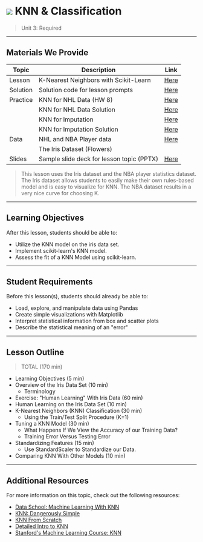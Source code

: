 # ![](https://ga-dash.s3.amazonaws.com/production/assets/logo-9f88ae6c9c3871690e33280fcf557f33.png) KNN & Classification

> Unit 3: Required

---

## Materials We Provide

| Topic | Description | Link |
| --- | --- | --- |
| Lesson | K-Nearest Neighbors with Scikit-Learn | [Here](./knn_with_sklearn.ipynb) |
| Solution  | Solution code for lesson prompts | [Here](./solution-code/knn_with_sklearn-solution.ipynb) |
| Practice | KNN for NHL Data (HW 8) | [Here](./practice/NHL_classification_with_knn-lab.ipynb) |
| | KNN for NHL Data Solution | [Here](../../../homework_solns/NHL_classification_with_knn-lab-solutions.ipynb) |
| | KNN for Imputation | [Here](./practice/knn_classification_imputation-lab.ipynb) |
| | KNN for Imputation Solution | [Here](./practice/solution-code/knn_classification_imputation-lab-solutions.ipynb) |
| Data |  NHL and NBA Player data | [Here](./data/) |
|  | The Iris Dataset (Flowers) |  |
| Slides | Sample slide deck for lesson topic (PPTX)| [Here](./slides/) |

> This lesson uses the Iris dataset and the NBA player statistics dataset. The Iris dataset allows students to easily make their own rules-based model and is easy to visualize for KNN. The NBA dataset results in a very nice curve for choosing K.

---

## Learning Objectives

After this lesson, students should be able to:
- Utilize the KNN model on the iris data set.
- Implement scikit-learn's KNN model.
- Assess the fit of a KNN Model using scikit-learn.

---

## Student Requirements

Before this lesson(s), students should already be able to:
- Load, explore, and manipulate data using Pandas
- Create simple visualizations with Matplotlib
- Interpret statistical information from box and scatter plots
- Describe the statistical meaning of an "error"

----

## Lesson Outline

> TOTAL (170 min)
- Learning Objectives (5 min)
- Overview of the Iris Data Set (10 min)
  - Terminology
- Exercise: "Human Learning" With Iris Data (60 min)
- Human Learning on the Iris Data Set (10 min)
- K-Nearest Neighbors (KNN) Classification  (30 min)
  - Using the Train/Test Split Procedure (K=1)
- Tuning a KNN Model (30 min)
  - What Happens If We View the Accuracy of our Training Data?
  - Training Error Versus Testing Error
- Standardizing Features (15 min)
  - Use StandardScaler to Standardize our Data.
- Comparing KNN With Other Models (10 min)

---

## Additional Resources

For more information on this topic, check out the following resources:

- [Data School: Machine Learning With KNN](http://blog.kaggle.com/2015/04/30/scikit-learn-video-4-model-training-and-prediction-with-k-nearest-neighbors/)
- [KNN: Dangerously Simple](https://mathbabe.org/2013/04/04/k-nearest-neighbors-dangerously-simple/)
- [KNN From Scratch](http://machinelearningmastery.com/tutorial-to-implement-k-nearest-neighbors-in-python-from-scratch/)
- [Detailed Intro to KNN](https://saravananthirumuruganathan.wordpress.com/2010/05/17/a-detailed-introduction-to-k-nearest-neighbor-knn-algorithm/)
- [Stanford's Machine Learning Course: KNN](http://cs231n.github.io/classification/#nn)
